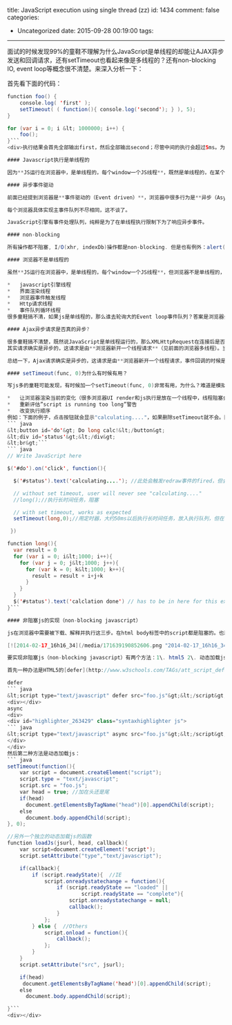 title: JavaScript execution using single thread (zz)
id: 1434
comment: false
categories:
  - Uncategorized
date: 2015-09-28 00:19:00
tags:
---

面试的时候发现99%的童鞋不理解为什么JavaScript是单线程的却能让AJAX异步发送和回调请求，还有setTimeout也看起来像是多线程的？还有non-blocking IO, event loop等概念很不清楚。来深入分析一下：

首先看下面的代码：
``` java
function foo() {
    console.log( 'first' );
    setTimeout( ( function(){ console.log('second'); } ), 5);
}

for (var i = 0; i &lt; 1000000; i++) {
    foo();
}```
<div>执行结果会首先全部输出first，然后全部输出second；尽管中间的执行会超过5ms。为什么？</div>

#### Javascript执行是单线程的

因为**JS运行在浏览器中，是单线程的，每个window一个JS线程**，既然是单线程的，在某个特定的时刻只有特定的代码能够被执行，并阻塞其它的代码。而浏览器是**事件驱动的（Event driven）**，浏览器中很多行为是**异步（Asynchronized）**的，会创建事件并放入执行队列中。javascript引擎是单线程处理它的任务队列，你可以理解成就是普通函数和回调函数构成的队列。当异步事件发生时，如mouse click, a timer firing, or an XMLHttpRequest completing（鼠标点击事件发生、定时器触发事件发生、XMLHttpRequest完成回调触发等），将他们放入执行队列，等待当前代码执行完成。

#### 异步事件驱动

前面已经提到浏览器是**事件驱动的（Event driven）**，浏览器中很多行为是**异步（Asynchronized）**的，例如：鼠标点击事件、窗口大小拖拉事件、定时器触发事件、XMLHttpRequest完成回调等。当一个异步事件发生的时候，它就进入事件队列。**浏览器有一个内部大消息循环，Event Loop（事件循环）**，**会轮询大的事件队列并处理事件**。例如，浏览器当前正在忙于处理onclick事件，这时另外一个事件发生了（如：window onSize），这个异步事件就被放入事件队列等待处理，只有前面的处理完毕了，空闲了才会执行这个事件。setTimeout也是一样，当调用的时候，js引擎会启动定时器timer，大约xxms以后执行xxx，当定时器时间到，就把该事件放到主事件队列等待处理（浏览器不忙的时候才会真正执行）。

每个浏览器具体实现主事件队列不尽相同，这不谈了。

JavaScript引擎有事件处理队列，纯粹是为了在单线程执行限制下为了响应异步事件。

#### non-blocking

所有操作都不阻塞, I/O(xhr, indexDb)操作都是non-blocking. 但是也有例外：alert(..)

#### 浏览器不是单线程的

虽然**JS运行在浏览器中，是单线程的，每个window一个JS线程**，但浏览器不是单线程的，例如Webkit或是Gecko引擎，都可能有如下线程：

*   javascript引擎线程
*   界面渲染线程
*   浏览器事件触发线程
*   Http请求线程
*   事件队列循环线程
很多童鞋搞不清，如果js是单线程的，那么谁去轮询大的Event loop事件队列？答案是浏览器会有单独的线程去处理这个队列。

#### Ajax异步请求是否真的异步?

很多童鞋搞不清楚，既然说JavaScript是单线程运行的，那么XMLHttpRequest在连接后是否真的异步?
其实请求确实是异步的，这请求是由**浏览器新开一个线程请求**（见前面的浏览器多线程）。当请求的状态变更时，如果先前已设置回调，这异步线程就产生状态变更事件放到 JavaScript引擎的事件处理队列中等待处理。当浏览器空闲的时候出队列任务被处理，JavaScript引擎始终是单线程运行回调函数。javascript引擎确实是单线程处理它的任务队列，能理解成就是普通函数和回调函数构成的队列。

总结一下，Ajax请求确实是异步的，这请求是由**浏览器新开一个线程请求，事件回调的时候是放入Event loop单线程事件队列等候处理。**

#### setTimeout(func, 0)为什么有时候有用？

写js多的童鞋可能发现，有时候加一个setTimeout(func, 0)非常有用，为什么？难道是模拟多线程吗？错！前面已经说过了，javascript是**JS运行在浏览器中，是单线程的，每个window一个JS线程**，既然是单线程的，setTimeout(func, 0)神奇在哪儿？那就是告诉js引擎，在0ms以后把func放到主事件队列中，等待当前的代码执行完毕再执行，注意：重点是改变了代码流程，把func的执行放到了等待当前的代码执行完毕再执行。这就是它的神奇之处了。它的用处有三个：

*   让浏览器渲染当前的变化（很多浏览器UI render和js执行是放在一个线程中，线程阻塞会导致界面无法更新渲染）
*   重新评估”script is running too long”警告
*   改变执行顺序
例如：下面的例子，点击按钮就会显示"calculating...."，如果删除setTimeout就不会。因为reDraw事件被进入事件队列到长时间操作的最后才能被执行，所以无法刷新。
``` java
&lt;button id='do'&gt; Do long calc!&lt;/button&gt;
&lt;div id='status'&gt;&lt;/div&gt;
&lt;br&gt;```
``` java
// Write JavaScript here 

$('#do').on('click', function(){

  $('#status').text('calculating....'); //此处会触发redraw事件的fired，但会放到队列里执行，直到long()执行完。

  // without set timeout, user will never see "calculating...."
  //long();//执行长时间任务，阻塞

  // with set timeout, works as expected
  setTimeout(long,0);//用定时器，大约50ms以后执行长时间任务，放入执行队列，但在redraw之后了，根据先进先出原则

 })

function long(){
  var result = 0
  for (var i = 0; i&lt;1000; i++){
    for (var j = 0; j&lt;1000; j++){
      for (var k = 0; k&lt;1000; k++){
        result = result + i+j+k
      }
    } 
  }
  $('#status').text('calclation done') // has to be in here for this example. or else it will ALWAYS run instantly. This is the same as passing it a callback 
}```

#### 非阻塞js的实现（non-blocking javascript）

js在浏览器中需要被下载、解释并执行这三步。在html body标签中的script都是阻塞的。也就是说，顺序下载、解释、执行。尽管Chrome可以实现多线程并行下载外部资源，例如：script file、image、frame等（css比较复杂，在IE中不阻塞下载，但Firefox阻塞下载）。但是，由于js是单线程的，所以尽管浏览器可以并发加快js的下载，但必须依次执行。所以chrome中image图片资源是可以并发下载的，但外部js文件并发下载没有多大意义。

[![2014-02-17_16h16_34](/media/171639190852606.png "2014-02-17_16h16_34")](/media/171639163893646.png)

要实现非阻塞js（non-blocking javascript）有两个方法：1\. html5 2\. 动态加载js

首先一种办法是HTML5的[defer](http://www.w3schools.com/TAGs/att_script_defer.asp)和[async](http://www.w3schools.com/tags/att_script_async.asp)关键字：

defer
``` java
&lt;script type="text/javascript" defer src="foo.js"&gt;&lt;/script&gt;```
<div></div>
async
<div>
<div id="highlighter_263429" class="syntaxhighlighter js">
``` java
&lt;script type="text/javascript" async src="foo.js"&gt;&lt;/script&gt;```
</div>
</div>
然后第二种方法是动态加载js：
``` java
setTimeout(function(){
    var script = document.createElement("script");
    script.type = "text/javascript";
    script.src = "foo.js";
    var head = true; //加在头还是尾
    if(head)
      document.getElementsByTagName("head")[0].appendChild(script);
    else
      document.body.appendChild(script);
}, 0);

//另外一个独立的动态加载js的函数
function loadJs(jsurl, head, callback){
    var script=document.createElement('script');
    script.setAttribute("type","text/javascript");

    if(callback){
        if (script.readyState){  //IE
            script.onreadystatechange = function(){
                if (script.readyState == "loaded" ||
                        script.readyState == "complete"){
                    script.onreadystatechange = null;
                    callback();
                }
            };
        } else {  //Others
            script.onload = function(){
                callback();
            };
        }
    }
    script.setAttribute("src", jsurl);

    if(head)
     document.getElementsByTagName('head')[0].appendChild(script);
    else
      document.body.appendChild(script);

}```
<div></div>

